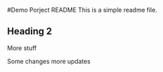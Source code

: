 #Demo Porject README
This is a simple readme file.

## Heading 2
More stuff

Some changes
more updates
